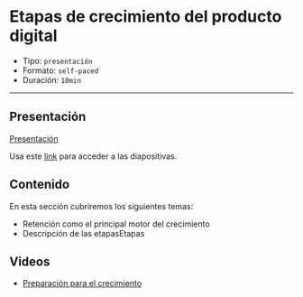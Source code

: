 # Etapas de crecimiento del producto digital

* Tipo: `presentación`
* Formato: `self-paced`
* Duración: `10min`

***

## Presentación

[Presentación](https://docs.google.com/presentation/d/e/2PACX-1vQ7Z3ihcb2YHm6EGLScWp4uSDQi8X1myJ9L68boeOnHKfJT4FfTstH62jFPNmdlibVEkYmSwMEjzkCq/pub?start=false&loop=false&delayms=3000)

Usa este [link](https://docs.google.com/presentation/d/1D-3zVgmSqLEsQrMvFbHKMbV6Y2BsUaxkcuCeKX0V-HE/edit#slide=id.g3900d46504_0_0)
para acceder a las diapositivas.

## Contenido

En esta sección cubriremos los siguientes temas:

* Retención como el principal motor del crecimiento
* Descripción de las etapasEtapas

## Videos

* [Preparación para el crecimiento](https://www.useloom.com/share/7b7690bcebc24e00b2b8708c2284dc9f)